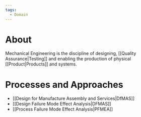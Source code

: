 ```yaml
---
tags:
  - Domain
---
```

# About
Mechanical Engineering is the discipline of designing, [[Quality Assurance|Testing]] and enabling the production of physical [[Product|Products]] and systems.

# Processes and Approaches
- [[Design for Manufacture Assembly and Services|DfMAS]]
- [[Design Failure Mode Effect Analysis|DFMAS]]
- [[Process Failure Mode Effect Analysis|PFMEA]]